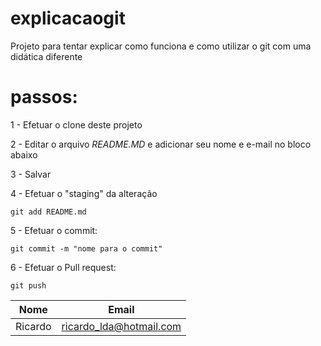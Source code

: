 # explicacaogit
Projeto para tentar explicar como funciona e como utilizar o git com uma didática diferente

# passos:

1 - Efetuar o clone deste projeto

2 - Editar o arquivo *README.MD* e adicionar seu nome e e-mail no bloco abaixo

3 - Salvar

4 - Efetuar o "staging" da alteração

  ```git add README.md```

5 - Efetuar o commit:

  ```git commit -m "nome para o commit" ```
  
6 - Efetuar o Pull request:

  ```git push ```


| Nome | Email |
|-------|------|
| Ricardo | ricardo_lda@hotmail.com|
